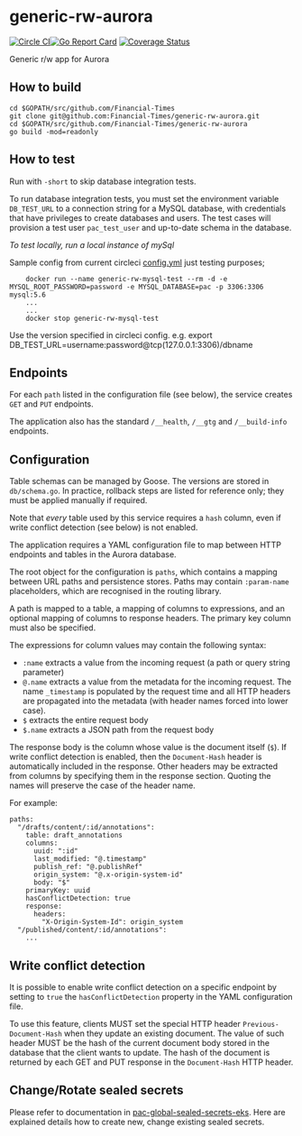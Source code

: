 # generic-rw-aurora

[![Circle CI](https://circleci.com/gh/Financial-Times/generic-rw-aurora/tree/master.png?style=shield)](https://circleci.com/gh/Financial-Times/generic-rw-aurora/tree/master)[![Go Report Card](https://goreportcard.com/badge/github.com/Financial-Times/generic-rw-aurora)](https://goreportcard.com/report/github.com/Financial-Times/generic-rw-aurora) [![Coverage Status](https://coveralls.io/repos/github/Financial-Times/generic-rw-aurora/badge.svg)](https://coveralls.io/github/Financial-Times/generic-rw-aurora)

Generic r/w app for Aurora

## How to build

```
cd $GOPATH/src/github.com/Financial-Times
git clone git@github.com:Financial-Times/generic-rw-aurora.git
cd $GOPATH/src/github.com/Financial-Times/generic-rw-aurora
go build -mod=readonly
```


## How to test

Run with `-short` to skip database integration tests.

To run database integration tests, you must set the environment variable `DB_TEST_URL` to a connection string for a MySQL database, with credentials that have privileges to create databases and users. The test cases will provision a test user `pac_test_user` and up-to-date schema in the database.


_To test locally, run a local instance of mySql_

Sample config from current circleci  [config.yml](.circleci/other_file.md) just testing purposes;
```
    docker run --name generic-rw-mysql-test --rm -d -e MYSQL_ROOT_PASSWORD=password -e MYSQL_DATABASE=pac -p 3306:3306 mysql:5.6
    ...
    ...
    docker stop generic-rw-mysql-test
```
 
 Use the version specified in circleci config.
e.g. export DB_TEST_URL=username:password@tcp(127.0.0.1:3306)/dbname

## Endpoints

For each `path` listed in the configuration file (see below), the service creates `GET` and `PUT` endpoints.

The application also has the standard `/__health`, `/__gtg` and `/__build-info` endpoints.

## Configuration

Table schemas can be managed by Goose. The versions are stored in `db/schema.go`.
In practice, rollback steps are listed for reference only; they must be applied manually if required.

Note that _every_ table used by this service requires a `hash` column, even if write conflict detection (see below) is not enabled.

The application requires a YAML configuration file to map between HTTP endpoints and tables in the Aurora database.

The root object for the configuration is `paths`, which contains a mapping between URL paths and persistence stores. Paths may contain `:param-name` placeholders, which are recognised in the routing library.

A path is mapped to a table, a mapping of columns to expressions, and an optional mapping of columns to response headers. The primary key column must also be specified.

The expressions for column values may contain the following syntax:
- `:name` extracts a value from the incoming request (a path or query string parameter)
- `@.name` extracts a value from the metadata for the incoming request. The name `_timestamp` is populated by the request time and all HTTP headers are propagated into the metadata (with header names forced into lower case).
- `$` extracts the entire request body
- `$.name` extracts a JSON path from the request body

The response body is the column whose value is the document itself (`$`).
If write conflict detection is enabled, then the `Document-Hash` header is automatically included in the response.
Other headers may be extracted from columns by specifying them in the response section. Quoting the names will preserve the case of the header name.

For example:
```
paths:
  "/drafts/content/:id/annotations":
    table: draft_annotations
    columns:
      uuid: ":id"
      last_modified: "@.timestamp"
      publish_ref: "@.publishRef"
      origin_system: "@.x-origin-system-id"
      body: "$"
    primaryKey: uuid
    hasConflictDetection: true
    response:
      headers:
        "X-Origin-System-Id": origin_system
  "/published/content/:id/annotations":
    ...
```

## Write conflict detection 

It is possible to enable write conflict detection on a specific endpoint by 
setting to `true` the `hasConflictDetection` property in the YAML configuration file.

To use this feature, clients MUST set the special HTTP header `Previous-Document-Hash` 
when they update an existing document. 
The value of such header MUST be the hash of the current document body stored 
in the database that the client wants to update. 
The hash of the document is returned by each GET and PUT response in the `Document-Hash` 
HTTP header.

## Change/Rotate sealed secrets

Please refer to documentation in [pac-global-sealed-secrets-eks](https://github.com/Financial-Times/pac-global-sealed-secrets-eks/blob/master/README.md). Here are explained details how to create new, change existing sealed secrets.
